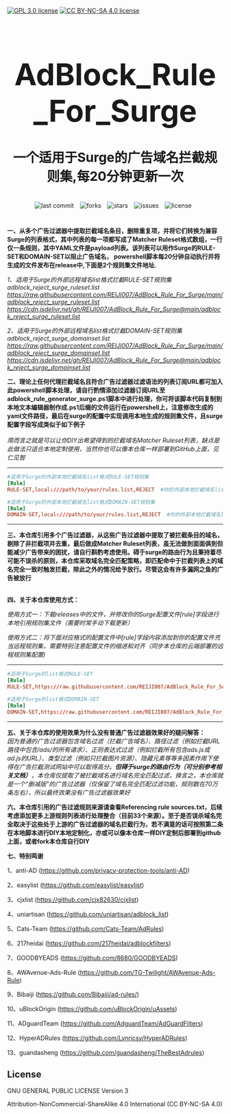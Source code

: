 [![GPL 3.0 license](https://img.shields.io/badge/License-GPL%20v3-blue.svg)](https://github.com/REIJI007/AdBlock_Rule_For_Clash/blob/main/LICENSE-GPL3.0)
[![CC BY-NC-SA 4.0 license](https://img.shields.io/badge/License-CC%20BY--NC--SA%204.0-lightgrey.svg)](https://github.com/REIJI007/AdBlock_Rule_For_Clash/blob/main/LICENSE-CC%20BY-NC-SA%204.0)
<!-- 居中的大标题 -->
<h1 align="center" style="font-size: 70px; margin-bottom: 20px;">AdBlock_Rule_For_Surge</h1>

<!-- 居中的副标题 -->
<h2 align="center" style="font-size: 30px; margin-bottom: 40px;">一个适用于Surge的广告域名拦截规则集,每20分钟更新一次</h2>

<!-- 徽章（根据需要调整） -->
<p align="center" style="margin-bottom: 40px;">
    <img src="https://img.shields.io/badge/last%20commit-today-brightgreen" alt="last commit" style="margin-right: 10px;">
    <img src="https://img.shields.io/github/forks/REIJI007/AdBlock_Rule_For_Surge" alt="forks" style="margin-right: 10px;">
    <img src="https://img.shields.io/github/stars/REIJI007/AdBlock_Rule_For_Surge" alt="stars" style="margin-right: 10px;">
    <img src="https://img.shields.io/github/issues/REIJI007/AdBlock_Rule_For_Surge" alt="issues" style="margin-right: 10px;">
    <img src="https://img.shields.io/github/license/REIJI007/AdBlock_Rule_For_Surge" alt="license" style="margin-right: 10px;">
</p>

**一、从多个广告过滤器中提取拦截域名条目，删除重复项，并将它们转换为兼容Surge的列表格式，其中列表的每一项都写成了Matcher Ruleset格式数组，一行仅一条规则，其中YAML文件是payload列表。该列表可以用作Surge的RULE-SET和DOMAIN-SET以阻止广告域名， powershell脚本每20分钟自动执行并将生成的文件发布在release中,下面是2个规则集文件地址.**

*1、适用于Surge的外部远程域名list格式拦截RULE-SET规则集 adblock_reject_surge_ruleset.list* 
<br>
*https://raw.githubusercontent.com/REIJI007/AdBlock_Rule_For_Surge/main/adblock_reject_surge_ruleset.list*
*https://cdn.jsdelivr.net/gh/REIJI007/AdBlock_Rule_For_Surge@main/adblock_reject_surge_ruleset.list*
<br>

*2、适用于Surge的外部远程域名list格式拦截DOMAIN-SET规则集 adblock_reject_surge_domainset.list* 
<br>
*https://raw.githubusercontent.com/REIJI007/AdBlock_Rule_For_Surge/main/adblock_reject_surge_domainset.list*
*https://cdn.jsdelivr.net/gh/REIJI007/AdBlock_Rule_For_Surge@main/adblock_reject_surge_domainset.list*
<br>


**二、理论上任何代理拦截域名且符合广告过滤器过滤语法的列表订阅URL都可加入此powershell脚本处理，请自行酌情添加过滤器订阅URL至adblock_rule_generator_surge.ps1脚本中进行处理，你可将该脚本代码复制到本地文本编辑器制作成.ps1后缀的文件运行在powershell上，注意修改生成的yaml文件路径，最后在surge的配置中实现调用本地生成的规则集文件，且surge配置字段写成类似于如下例子**
<br>
<br>
*简而言之就是可以让你DIY出希望得到的拦截域名Matcher Ruleset列表，缺点是此做法只适合本地定制使用，当然你也可以像本仓库一样部署到GitHub上面，见仁见智*
<hr>

```conf
#适用于Surge的外部本地拦截域名list格式RULE-SET规则集
[Rule]
RULE-SET,local:///path/to/your/rules.list,REJECT  #你的外部本地拦截域名list格式规则集文件保存路径
```
```conf
#适用于Surge的外部本地拦截域名list格式DOMAIN-SET规则集
[Rule]
DOMAIN-SET,local:///path/to/your/rules.list,REJECT  #你的外部本地拦截域名list格式规则集文件保存路径
```



<hr>

**三、本仓库引用多个广告过滤器，从这些广告过滤器中提取了被拦截条目的域名，剔除了非拦截项并去重，最后做成Matcher Ruleset列表，虽无法做到面面俱到但能减少广告带来的困扰，请自行斟酌考虑使用。碍于surge的路由行为且秉持着尽可能不误杀的原则，本仓库采取域名完全匹配策略，即匹配命中于拦截列表上的域名完全一致时触发拦截，除此之外的情况给予放行。尽管这会有许多漏网之鱼的广告被放行**
<br>
<br>

**四、关于本仓库使用方式：**

  *使用方式一：下载releases中的文件，并修改你的Surge配置文件[rule]字段进行本地引用规则集文件（需要时常手动下载更新）*



   *使用方式二：将下面对应格式的配置文件中[rule]字段内容添加到你的配置文件充当远程规则集，需要特别注意配置文件的缩进和对齐（同步本仓库的云端部署的远程规则集配置)*

<hr>



```conf
#适用于Surge的list格式RULE-SET
[Rule]
RULE-SET,https://raw.githubusercontent.com/REIJI007/AdBlock_Rule_For_Surge/main/adblock_reject_surge_ruleset.list,REJECT,update-interval=120
```
```conf
#适用于Surge的list格式DOMAIN-SET
[Rule]
DOMAIN-SET,https://raw.githubusercontent.com/REIJI007/AdBlock_Rule_For_Surge/main/adblock_reject_surge_domainset.list,REJECT,update-interval=120
```

<hr>



**五、关于本仓库的使用效果为什么没有普通广告过滤器效果好的疑问解答：**
<br>
*因为普通的广告过滤器包含域名过滤（拦截广告域名）、路径过滤（例如拦截URL路径中包含/ads/的所有请求）、正则表达式过滤（例如拦截所有包含ads.js或ad.js的URL）、类型过滤（例如只拦截图片资源）、隐藏元素等等多因素作用下使得在广告拦截测试网站中可以取得高分。**但碍于surge的路由行为（可分别参考相关文档）**，本仓库仅提取了被拦截域名进行域名完全匹配过滤，换言之，本仓库就是一个“删减版”的广告过滤器（仅保留了域名完全匹配过滤功能，规则数在70万条左右），所以最终效果没有广告过滤器效果好*




**六、本仓库引用的广告过滤规则来源请查看Referencing rule sources.txt，后续考虑添加更多上游规则列表进行处理整合（目前33个来源）。至于是否误杀域名完全取决于这些处于上游的广告过滤器的域名拦截行为，若不满意的话可按照第二条在本地脚本进行DIY本地定制化，亦或可以像本仓库一样DIY定制后部署到github上面，或者fork本仓库自行DIY**


**七、特别鸣谢**

1、anti-AD (https://github.com/privacy-protection-tools/anti-AD)

2、easylist (https://github.com/easylist/easylist)

3、cjxlist (https://github.com/cjx82630/cjxlist)

4、uniartisan (https://github.com/uniartisan/adblock_list)

5、Cats-Team (https://github.com/Cats-Team/AdRules)

6、217heidai (https://github.com/217heidai/adblockfilters)

7、GOODBYEADS (https://github.com/8680/GOODBYEADS)

8、AWAvenue-Ads-Rule (https://github.com/TG-Twilight/AWAvenue-Ads-Rule)

9、Bibaiji (https://github.com/Bibaiji/ad-rules/)

10、uBlockOrigin (https://github.com/uBlockOrigin/uAssets)

11、ADguardTeam (https://github.com/AdguardTeam/AdGuardFilters)

12、HyperADRules (https://github.com/Lynricsy/HyperADRules)

13、guandasheng (https://github.com/guandasheng/TheBestAdrules)

## License

GNU GENERAL PUBLIC LICENSE Version 3

Attribution-NonCommercial-ShareAlike 4.0 International (CC BY-NC-SA 4.0)


